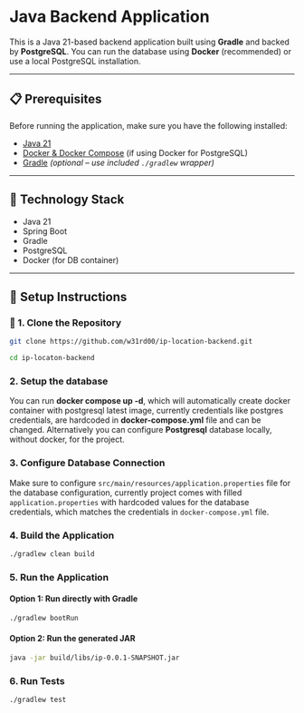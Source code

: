 # Java Backend Application

This is a Java 21-based backend application built using **Gradle** and backed by **PostgreSQL**. You can run the database using **Docker** (recommended) or use a local PostgreSQL installation.

---

## 📋 Prerequisites

Before running the application, make sure you have the following installed:

- [Java 21](https://www.oracle.com/java/technologies/javase/jdk21-archive-downloads.html)
- [Docker & Docker Compose](https://www.docker.com/products/docker-desktop) (if using Docker for PostgreSQL)
- [Gradle](https://gradle.org/install/) *(optional – use included `./gradlew` wrapper)*

---

## 🐘 Technology Stack

- Java 21
- Spring Boot
- Gradle
- PostgreSQL
- Docker (for DB container)

---

## 🧰 Setup Instructions

### 🧾 1. Clone the Repository

```bash
git clone https://github.com/w31rd00/ip-location-backend.git

cd ip-locaton-backend
```
### 2. Setup the database
You can run **docker compose up -d**, which will automatically create docker container 
with postgresql latest image, currently credentials like postgres credentials, are hardcoded in **docker-compose.yml**
file and can be changed. Alternatively you can configure **Postgresql** database locally, without docker, for the project.

### 3. Configure Database Connection
Make sure to configure ```src/main/resources/application.properties```
file for the database configuration, currently project comes with filled ```application.properties```
with hardcoded values for the database credentials, which matches the credentials in
```docker-compose.yml``` file.

### 4. Build the Application
```bash
./gradlew clean build
```

### 5. Run the Application

#### Option 1: Run directly with Gradle
```bash
./gradlew bootRun
```
#### Option 2: Run the generated JAR
```bash
java -jar build/libs/ip-0.0.1-SNAPSHOT.jar
```

### 6. Run Tests
```bash
./gradlew test
```